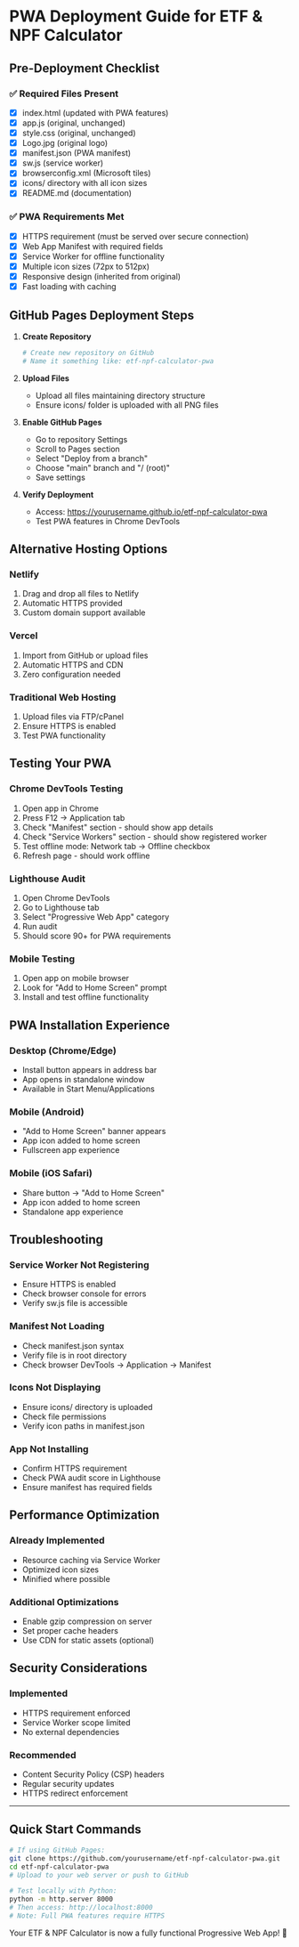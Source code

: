 # PWA Deployment Guide for ETF & NPF Calculator

## Pre-Deployment Checklist

### ✅ Required Files Present
- [x] index.html (updated with PWA features)
- [x] app.js (original, unchanged)
- [x] style.css (original, unchanged)  
- [x] Logo.jpg (original logo)
- [x] manifest.json (PWA manifest)
- [x] sw.js (service worker)
- [x] browserconfig.xml (Microsoft tiles)
- [x] icons/ directory with all icon sizes
- [x] README.md (documentation)

### ✅ PWA Requirements Met
- [x] HTTPS requirement (must be served over secure connection)
- [x] Web App Manifest with required fields
- [x] Service Worker for offline functionality
- [x] Multiple icon sizes (72px to 512px)
- [x] Responsive design (inherited from original)
- [x] Fast loading with caching

## GitHub Pages Deployment Steps

1. **Create Repository**
   ```bash
   # Create new repository on GitHub
   # Name it something like: etf-npf-calculator-pwa
   ```

2. **Upload Files**
   - Upload all files maintaining directory structure
   - Ensure icons/ folder is uploaded with all PNG files

3. **Enable GitHub Pages**
   - Go to repository Settings
   - Scroll to Pages section
   - Select "Deploy from a branch"
   - Choose "main" branch and "/ (root)"
   - Save settings

4. **Verify Deployment**
   - Access: https://yourusername.github.io/etf-npf-calculator-pwa
   - Test PWA features in Chrome DevTools

## Alternative Hosting Options

### Netlify
1. Drag and drop all files to Netlify
2. Automatic HTTPS provided
3. Custom domain support available

### Vercel  
1. Import from GitHub or upload files
2. Automatic HTTPS and CDN
3. Zero configuration needed

### Traditional Web Hosting
1. Upload files via FTP/cPanel
2. Ensure HTTPS is enabled
3. Test PWA functionality

## Testing Your PWA

### Chrome DevTools Testing
1. Open app in Chrome
2. Press F12 → Application tab
3. Check "Manifest" section - should show app details
4. Check "Service Workers" section - should show registered worker
5. Test offline mode: Network tab → Offline checkbox
6. Refresh page - should work offline

### Lighthouse Audit
1. Open Chrome DevTools
2. Go to Lighthouse tab
3. Select "Progressive Web App" category
4. Run audit
5. Should score 90+ for PWA requirements

### Mobile Testing
1. Open app on mobile browser
2. Look for "Add to Home Screen" prompt
3. Install and test offline functionality

## PWA Installation Experience

### Desktop (Chrome/Edge)
- Install button appears in address bar
- App opens in standalone window
- Available in Start Menu/Applications

### Mobile (Android)
- "Add to Home Screen" banner appears
- App icon added to home screen
- Fullscreen app experience

### Mobile (iOS Safari)
- Share button → "Add to Home Screen"
- App icon added to home screen
- Standalone app experience

## Troubleshooting

### Service Worker Not Registering
- Ensure HTTPS is enabled
- Check browser console for errors
- Verify sw.js file is accessible

### Manifest Not Loading
- Check manifest.json syntax
- Verify file is in root directory
- Check browser DevTools → Application → Manifest

### Icons Not Displaying
- Ensure icons/ directory is uploaded
- Check file permissions
- Verify icon paths in manifest.json

### App Not Installing
- Confirm HTTPS requirement
- Check PWA audit score in Lighthouse  
- Ensure manifest has required fields

## Performance Optimization

### Already Implemented
- Resource caching via Service Worker
- Optimized icon sizes
- Minified where possible

### Additional Optimizations
- Enable gzip compression on server
- Set proper cache headers
- Use CDN for static assets (optional)

## Security Considerations

### Implemented
- HTTPS requirement enforced
- Service Worker scope limited
- No external dependencies

### Recommended
- Content Security Policy (CSP) headers
- Regular security updates
- HTTPS redirect enforcement

---

## Quick Start Commands

```bash
# If using GitHub Pages:
git clone https://github.com/yourusername/etf-npf-calculator-pwa.git
cd etf-npf-calculator-pwa
# Upload to your web server or push to GitHub

# Test locally with Python:
python -m http.server 8000
# Then access: http://localhost:8000
# Note: Full PWA features require HTTPS
```

Your ETF & NPF Calculator is now a fully functional Progressive Web App! 🎉
